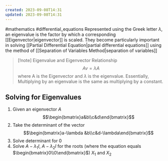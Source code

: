 ```yaml
---
created: 2023-09-08T14:31
updated: 2023-09-08T14:31
---
```

#mathematics #differential_equations 
Represented using the Greek letter $\lambda$, an eigenvalue is the factor by which a corresponding [[Eigenvector|eigenvector]] is scaled. They become particularly important in solving [[Partial Differential Equation|partial differential equations]] using the method of [[Separation of Variables Method|separation of variables]]

>[!note] Eigenvalue and Eigenvector Relationship
>$$Av=\lambda A$$ where A is the Eigenvector and $\lambda$ is the eigenvalue. Essentially, Multiplying by an eigenvalue is the same as multiplying by a constant.

## Solving for Eigenvalues
1. Given an eigenvector $A$ $$\begin{bmatrix}a&b\\c&d\end{bmatrix}$$
2. Take the determinant of the vector $$\begin{bmatrix}a-\lambda &b\\c&d-\lambda\end{bmatrix}$$
4. Solve determinant for 0
5. Solve $A-\lambda_1 I$, $A-\lambda_{2}I$ for the roots (where the equation equals $\begin{bmatrix}0\\0\end{bmatrix}$) $X_{1}\text{ and }X_{2}$